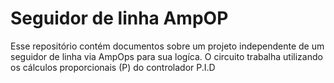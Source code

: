 # Seguidor de linha AmpOP
Esse repositório contém documentos sobre um projeto independente de um seguidor de linha via AmpOps para sua logíca. O circuito trabalha utilizando os cálculos proporcionais (P) do controlador P.I.D
